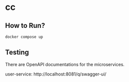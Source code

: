 # cc

## How to Run?
```bash
docker compose up
```

## Testing
There are OpenAPI documentations for the microservices.

user-service: http://localhost:8081/q/swagger-ui/